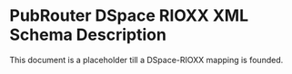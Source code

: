 # PubRouter DSpace RIOXX XML Schema Description

This document is a placeholder till a DSpace-RIOXX mapping is founded. 
